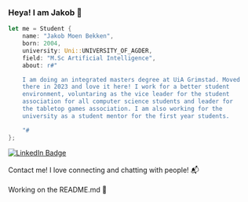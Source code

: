 ### Heya! I am Jakob 👋

```rust
let me = Student {
    name: "Jakob Moen Bekken",
    born: 2004,
    university: Uni::UNIVERSITY_OF_AGDER,
    field: "M.Sc Artificial Intelligence",
    about: r#"

    I am doing an integrated masters degree at UiA Grimstad. Moved 
    there in 2023 and love it here! I work for a better student 
    environment, voluntaring as the vice leader for the student 
    association for all computer science students and leader for
    the tabletop games association. I am also working for the 
    university as a student mentor for the first year students.

    "#
};

```

<img src="https://komarev.com/ghpvc/?username=jakobbekken&style=flat-square&color=blue" alt=""/>
<div id="badges">
  <a href="https://no.linkedin.com/in/jakob-moen-bekken-52643927a">
    <img src="https://img.shields.io/badge/LinkedIn-blue?style=for-the-badge&logo=linkedin&logoColor=white" alt="LinkedIn Badge"/>
  </a>
</div>
<br/>
Contact me! I love connecting and chatting with people! 📬 
<br/>
<br/>
Working on the README.md 🫣
